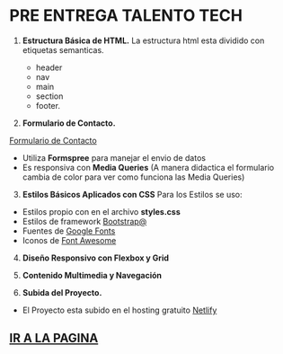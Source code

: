 # PRE ENTREGA TALENTO TECH

1. **Estructura Básica de HTML.**
    La estructura html esta dividido con etiquetas semanticas.
     - header
     - nav
     - main
     - section
     - footer.

2. **Formulario de Contacto.**

[Formulario de Contacto](https://storev1talentotech.netlify.app/pages/formulario)

- Utiliza **Formspree** para manejar el envio de datos
- Es responsiva con **Media Queries** (A manera didactica el formulario cambia de color para ver como funciona las Media Queries)



3. **Estilos Básicos Aplicados con CSS**
Para los Estilos se uso:
- Estilos propio con en el archivo **styles.css**
- Estilos de  framework [Bootstrap@](https://getbootstrap.com/)
- Fuentes de [Google Fonts](https://fonts.google.com/)
- Iconos de [Font Awesome](https://fontawesome.com/)

4. **Diseño Responsivo con Flexbox y Grid**

5. **Contenido Multimedia y Navegación**

6. **Subida del Proyecto.**
- El Proyecto esta subido en el hosting gratuito [Netlify](https://www.netlify.com/)


## [IR A LA PAGINA](https://storev1talentotech.netlify.app/)
